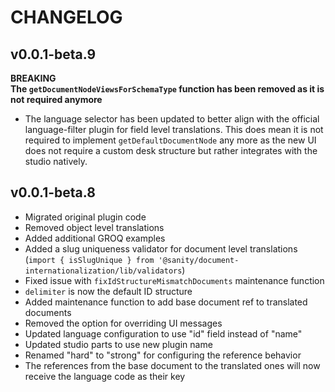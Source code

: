 # CHANGELOG

## v0.0.1-beta.9
**BREAKING**  
**The `getDocumentNodeViewsForSchemaType` function has been removed as it is not required anymore**
* The language selector has been updated to better align with the official language-filter plugin for field level translations. This does mean it is not required to implement `getDefaultDocumentNode` any more as the new UI does not require a custom desk structure but rather integrates with the studio natively.

## v0.0.1-beta.8
* Migrated original plugin code
* Removed object level translations
* Added additional GROQ examples
* Added a slug uniqueness validator for document level translations (`import { isSlugUnique } from '@sanity/document-internationalization/lib/validators`)
* Fixed issue with `fixIdStructureMismatchDocuments` maintenance function
* `delimiter` is now the default ID structure
* Added maintenance function to add base document ref to translated documents
* Removed the option for overriding UI messages
* Updated language configuration to use "id" field instead of "name"
* Updated studio parts to use new plugin name
* Renamed "hard" to "strong" for configuring the reference behavior
* The references from the base document to the translated ones will now receive the language code as their key